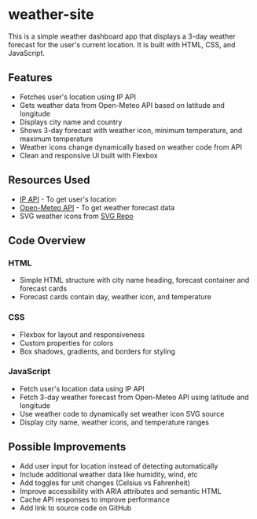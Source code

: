# weather-site

This is a simple weather dashboard app that displays a 3-day weather forecast for the user's current location. It is built with HTML, CSS, and JavaScript.

## Features

- Fetches user's location using IP API
- Gets weather data from Open-Meteo API based on latitude and longitude
- Displays city name and country
- Shows 3-day forecast with weather icon, minimum temperature, and maximum temperature
- Weather icons change dynamically based on weather code from API
- Clean and responsive UI built with Flexbox

## Resources Used

- [IP API](https://ipapi.co/) - To get user's location
- [Open-Meteo API](https://open-meteo.com/en/docs) - To get weather forecast data
- SVG weather icons from [SVG Repo](https://www.svgrepo.com)

## Code Overview

### HTML

- Simple HTML structure with city name heading, forecast container and forecast cards
- Forecast cards contain day, weather icon, and temperature

### CSS 

- Flexbox for layout and responsiveness
- Custom properties for colors
- Box shadows, gradients, and borders for styling

### JavaScript

- Fetch user's location data using IP API
- Fetch 3-day weather forecast from Open-Meteo API using latitude and longitude
- Use weather code to dynamically set weather icon SVG source
- Display city name, weather icons, and temperature ranges

## Possible Improvements

- Add user input for location instead of detecting automatically
- Include additional weather data like humidity, wind, etc
- Add toggles for unit changes (Celsius vs Fahrenheit) 
- Improve accessibility with ARIA attributes and semantic HTML
- Cache API responses to improve performance
- Add link to source code on GitHub
